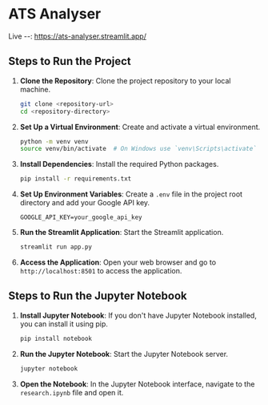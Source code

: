 # ATS Analyser

Live --: https://ats-analyser.streamlit.app/

## Steps to Run the Project

1. **Clone the Repository**: Clone the project repository to your local machine.
   ```sh
   git clone <repository-url>
   cd <repository-directory>
   ```

2. **Set Up a Virtual Environment**: Create and activate a virtual environment.
   ```sh
   python -m venv venv
   source venv/bin/activate  # On Windows use `venv\Scripts\activate`
   ```

3. **Install Dependencies**: Install the required Python packages.
   ```sh
   pip install -r requirements.txt
   ```

4. **Set Up Environment Variables**: Create a `.env` file in the project root directory and add your Google API key.
   ```
   GOOGLE_API_KEY=your_google_api_key
   ```

5. **Run the Streamlit Application**: Start the Streamlit application.
   ```sh
   streamlit run app.py
   ```

6. **Access the Application**: Open your web browser and go to `http://localhost:8501` to access the application.

## Steps to Run the Jupyter Notebook

1. **Install Jupyter Notebook**: If you don't have Jupyter Notebook installed, you can install it using pip.
   ```sh
   pip install notebook
   ```

2. **Run the Jupyter Notebook**: Start the Jupyter Notebook server.
   ```sh
   jupyter notebook
   ```

3. **Open the Notebook**: In the Jupyter Notebook interface, navigate to the `research.ipynb` file and open it.
